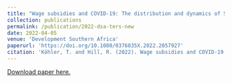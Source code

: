 ```yaml
---
title: "Wage subsidies and COVID-19: The distribution and dynamics of South Africa's TERS policy"
collection: publications
permalink: /publication/2022-dsa-ters-new
date: 2022-04-05
venue: 'Development Southern Africa'
paperurl: 'https://doi.org/10.1080/0376835X.2022.2057927'
citation: 'Köhler, T. and Hill, R. (2022). Wage subsidies and COVID-19: The distribution and dynamics of South Africa's TERS policy. Development Southern Africa, 39(5):689-721.'
---
```

[Download paper here.](https://doi.org/10.1080/0376835X.2022.2057927)

